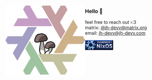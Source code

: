 <!-- markdownlint-disable MD041 MD033 -->

<img
    align="left"
    src="assets/mushroom-nix.png"
    alt='"Mushroom Nix Logo" by @fsnkty'
    width="250"
/>

### Hello 👋

feel free to reach out ›:3 <br>
matrix: [@jh-devv@matrix.org](https://matrix.to/#/@jh-devv:matrix.org) <br>
email: [jh-devv@jh-devv.com](mailto:jh-devv@jh-devv.com)

<img
    align="left"
    src="assets/nixos-badge.gif"
    alt='"Powered by NixOS Badge" by @redyf'
/>
